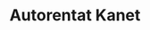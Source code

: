 ---
title: "Autorentat Kanet"
url: /canet-de-mar/autorentat-kanet/
shop: reparación de automóviles
---